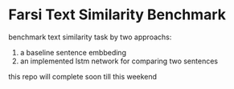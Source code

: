 # Farsi Text Similarity Benchmark
benchmark text similarity task by two approachs:
1) a baseline sentence embbeding
2) an implemented lstm network for comparing two sentences

this repo will complete soon till this weekend
